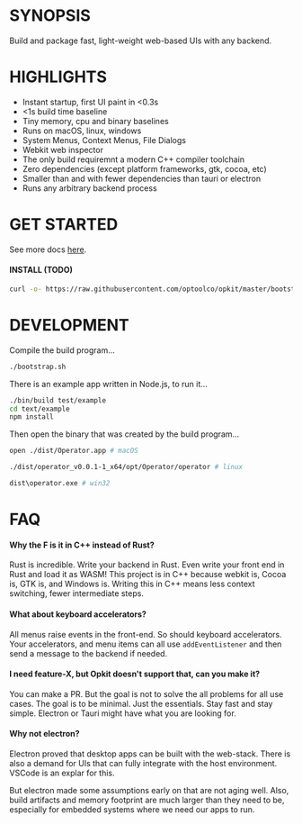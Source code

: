 # SYNOPSIS

Build and package fast, light-weight web-based UIs with any backend.


# HIGHLIGHTS

- Instant startup, first UI paint in <0.3s
- <1s build time baseline
- Tiny memory, cpu and binary baselines
- Runs on macOS, linux, windows
- System Menus, Context Menus, File Dialogs
- Webkit web inspector
- The only build requiremnt a modern C++ compiler toolchain
- Zero dependencies (except platform frameworks, gtk, cocoa, etc)
- Smaller than and with fewer dependencies than tauri or electron
- Runs any arbitrary backend process

# GET STARTED

See more docs [here](https://github.com/optoolco/opkit/blob/master/docs/index.md).

#### INSTALL (TODO)

```bash
curl -o- https://raw.githubusercontent.com/optoolco/opkit/master/bootstrap.sh install | bash
```


# DEVELOPMENT

Compile the build program...

```sh
./bootstrap.sh
```

There is an example app written in Node.js, to run it...

```sh
./bin/build test/example
cd text/example
npm install
```

Then open the binary that was created by the build program...

```sh
open ./dist/Operator.app # macOS
```

```sh
./dist/operator_v0.0.1-1_x64/opt/Operator/operator # linux
```

```sh
dist\operator.exe # win32
```

# FAQ

#### Why the F is it in C++ instead of Rust?

Rust is incredible. Write your backend in Rust. Even write your front end in Rust
and load it as WASM! This project is in C++ because webkit is, Cocoa is, GTK is,
and Windows is. Writing this in C++ means less context switching, fewer intermediate
steps.

#### What about keyboard accelerators?

All menus raise events in the front-end. So should keyboard accelerators.
Your accelerators, and menu items can all use `addEventListener` and then
send a message to the backend if needed.

#### I need feature-X, but Opkit doesn't support that, can you make it?

You can make a PR. But the goal is not to solve the all problems for all
use cases. The goal is to be minimal. Just the essentials. Stay fast and
stay simple. Electron or Tauri might have what you are looking for.

#### Why not electron?

Electron proved that desktop apps can be built with the web-stack. There is
also a demand for UIs that can fully integrate with the host environment.
VSCode is an explar for this.

But electron made some assumptions early on that are not aging well. Also,
build artifacts and memory footprint are much larger than they need to be,
especially for embedded systems where we need our apps to run.

[01]:https://developer.apple.com/documentation/webkit/wkwebview
[00]:https://developer.apple.com/videos/play/wwdc2020/10188/
[0]:https://github.com/webview/webview/blob/master/webview.h
[1]:https://github.com/javalikescript/webview-c/blob/master/webview-cocoa.c#L508
[2]:https://github.com/PerBothner/DomTerm/blob/1a8eadb111b5c4eab8dce00f5f672801af52d8f5/native/webview.cc#L33
[4]:https://github.com/electron/electron/blob/6b6ffbdd107f4633b2b70d0e41be64aa65efc540/shell/browser/ui/cocoa/electron_menu_controller.mm

[5]:https://github.com/progrium/macdriver/blob/5eac15a75a75a7f275eca60ba2e64e6f29f16061/cocoa/NSWindow.go

